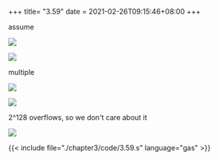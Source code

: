 +++
title= "3.59"
date = 2021-02-26T09:15:46+08:00
+++

assume

![](/figure/3.59.1.png)

<!--
ux = x + x_{63}2^{64}
-->

![](/figure/3.59.2.png)

<!--
$$
uy = y + y_{63}2^{64}
$$
-->

multiple

![](/figure/3.59.3.png)

<!--
$$
ux \cdot uy = (x + x_{63}2^{64}) \cdot (y + y_{63}2^{64})
$$
-->

![](/figure/3.59.4.png)

<!--
$$
ux \cdot uy = x \cdot y + (x_{63}y + y_{63}x)2^{64} + x_{63}y_{63}2^{128}
$$
-->

2^128 overflows, so we don't care about it

![](/figure/3.59.5.png)

<!--
$$
x \cdot y = ux \cdot uy - (x_{63}y + y_{63}x)2^{64}
$$
-->

{{< include file="./chapter3/code/3.59.s" language="gas" >}}
